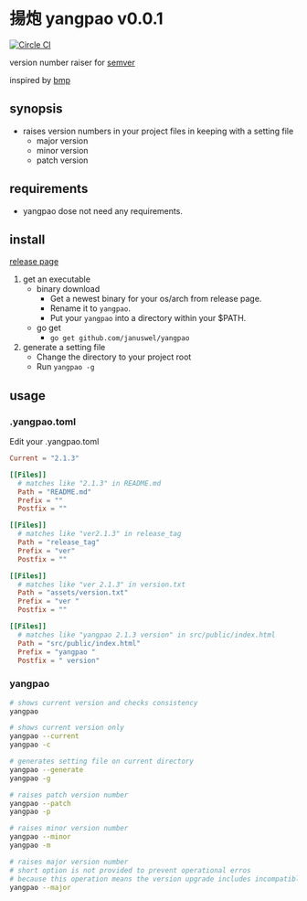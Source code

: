 揚炮 yangpao v0.0.1
===================

[![Circle CI](https://circleci.com/gh/januswel/yangpao/tree/master.svg?style=shield)](https://circleci.com/gh/:user/:repo/tree/master)

version number raiser for [semver](http://semver.org/)

inspired by [bmp](https://github.com/kt3k/bmp)


synopsis
--------

- raises version numbers in your project files in keeping with a setting file
    - major version
    - minor version
    - patch version


requirements
------------

- yangpao dose not need any requirements.


install
-------

[release page](https://github.com/januswel/yangpao/releases)

1. get an executable
    - binary download
        - Get a newest binary for your os/arch from release page.
        - Rename it to `yangpao`.
        - Put your `yangpao` into a directory within your $PATH.
    - go get
        - `go get github.com/januswel/yangpao`
2. generate a setting file
    - Change the directory to your project root
    - Run `yangpao -g`


usage
-----

### .yangpao.toml

Edit your .yangpao.toml

```toml:.yangpao.toml
Current = "2.1.3"

[[Files]]
  # matches like "2.1.3" in README.md
  Path = "README.md"
  Prefix = ""
  Postfix = ""

[[Files]]
  # matches like "ver2.1.3" in release_tag
  Path = "release_tag"
  Prefix = "ver"
  Postfix = ""

[[Files]]
  # matches like "ver 2.1.3" in version.txt
  Path = "assets/version.txt"
  Prefix = "ver "
  Postfix = ""

[[Files]]
  # matches like "yangpao 2.1.3 version" in src/public/index.html
  Path = "src/public/index.html"
  Prefix = "yangpao "
  Postfix = " version"
```

### yangpao

```sh
# shows current version and checks consistency
yangpao

# shows current version only
yangpao --current
yangpao -c

# generates setting file on current directory
yangpao --generate
yangpao -g

# raises patch version number
yangpao --patch
yangpao -p

# raises minor version number
yangpao --minor
yangpao -m

# raises major version number
# short option is not provided to prevent operational erros
# because this operation means the version upgrade includes incompatible changes
yangpao --major
```
